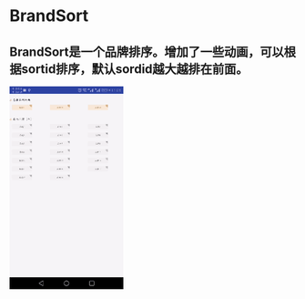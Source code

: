 # BrandSort

## BrandSort是一个品牌排序。增加了一些动画，可以根据sortid排序，默认sordid越大越排在前面。

![演示Gif](https://github.com/dim1989/zhangzhoujun.github.io/blob/master/BrandSort/yanshi.gif?raw=true)
